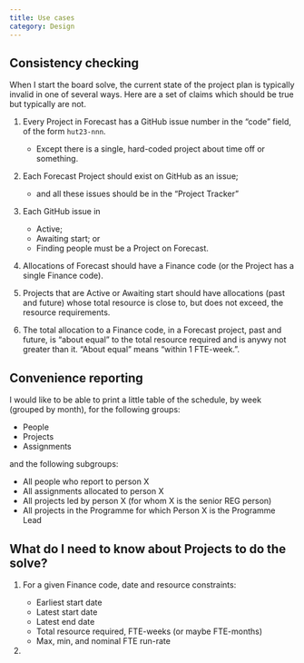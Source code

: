 ```yaml
---
title: Use cases
category: Design
---
```


## Consistency checking

When I start the board solve, the current state of the project plan is typically
invalid in one of several ways. Here are a set of claims which should be true
but typically are not. 

1. Every Project in Forecast has a GitHub issue number in the “code” field, of
   the form `hut23-nnn`.
   - Except there is a single, hard-coded project about time off or something.

2. Each Forecast Project should exist on GitHub as an issue;
   - and all these issues should be in the “Project Tracker”
   
3. Each GitHub issue in 
   - Active;
   - Awaiting start; or
   - Finding people
   must be a Project on Forecast.
   
4. Allocations of Forecast should have a Finance code (or the Project has a
   single Finance code).

5. Projects that are Active or Awaiting start should have allocations (past and
   future) whose total resource is close to, but does not exceed, the resource
   requirements.
   
6. The total allocation to a Finance code, in a Forecast project, past and
   future, is “about equal” to the total resource required and is anywy not
   greater than it. “About equal” means “within 1 FTE-week.”.
   
## Convenience reporting

I would like to be able to print a little table of the schedule, by week
(grouped by month), for the following groups:
- People
- Projects
- Assignments

and the following subgroups:
- All people who report to person X
- All assignments allocated to person X
- All projects led by person X (for whom X is the senior REG person)
- All projects in the Programme for which Person X is the Programme Lead



## What do I need to know about Projects to do the solve?

1. For a given Finance code, date and resource constraints:
   - Earliest start date
   - Latest start date
   - Latest end date
   - Total resource required, FTE-weeks (or maybe FTE-months)
   - Max, min, and nominal FTE run-rate
   
2. 
